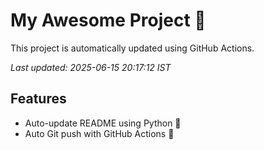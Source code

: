 # My Awesome Project 🚀

This project is automatically updated using GitHub Actions.

_Last updated: 2025-06-15 20:17:12 IST_

## Features
- Auto-update README using Python 🐍
- Auto Git push with GitHub Actions 🤖

